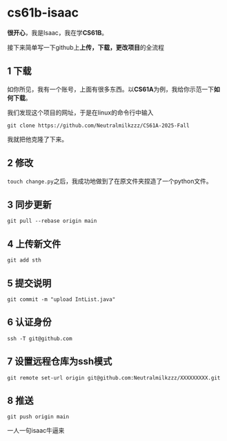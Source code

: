# cs61b-isaac
**很开心**，我是Isaac，我在学**CS61B**。

接下来简单写一下github上**上传，下载，更改项目**的全流程

## 1 下载

如你所见，我有一个账号，上面有很多东西。以**CS61A**为例，我给你示范一下**如何下载**。

我们发现这个项目的网址，于是在linux的命令行中输入

`git clone https://github.com/Neutralmilkzzz/CS61A-2025-Fall`

我就把他克隆了下来。

## 2 修改

`touch change.py`之后，我成功地做到了在原文件夹捏造了一个python文件。

## 3 同步更新

`git pull --rebase origin main`

## 4 上传新文件

`git add sth`

## 5 提交说明

`git commit -m "upload IntList.java"`

## 6 认证身份

`ssh -T git@github.com`

## 7 设置远程仓库为ssh模式

`git remote set-url origin git@github.com:Neutralmilkzzz/XXXXXXXXX.git`

## 8 推送

`git push origin main`

一人一句isaac牛逼来

